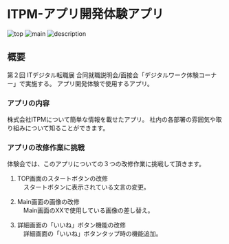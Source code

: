 # ITPM-アプリ開発体験アプリ

![top](https://github.com/MasakiSakamotoNeo/ITPM-IntroductionApp/assets/20450429/e710f7c8-a3af-41f9-9302-7ad084ba9ac8)
![main](https://github.com/MasakiSakamotoNeo/ITPM-IntroductionApp/assets/20450429/c85ed7dc-a4eb-4b6f-9a9e-50239f5b6b7f)
![description](https://github.com/MasakiSakamotoNeo/ITPM-IntroductionApp/assets/20450429/a8d65cd0-9add-4cbc-acaf-dfe161d7d7cf)

## 概要
第２回 ITデジタル転職展 合同就職説明会/面接会「デジタルワーク体験コーナー」で実施する。
アプリ開発体験で使用するアプリ。

### アプリの内容
株式会社ITPMについて簡単な情報を載せたアプリ。
社内の各部署の雰囲気や取り組みについて知ることができます。

### アプリの改修作業に挑戦
体験会では、このアプリについての３つの改修作業に挑戦して頂きます。

1. TOP画面のスタートボタンの改修  
　スタートボタンに表示されている文言の変更。

2. Main画面の画像の改修  
　Main画面のXXで使用している画像の差し替え。

3. 詳細画面の「いいね」ボタン機能の改修  
　詳細画面の「いいね」ボタンタップ時の機能追加。  
